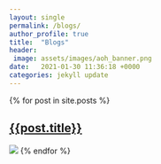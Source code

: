 ```yaml
---
layout: single
permalink: /blogs/
author_profile: true
title:  "Blogs"
header: 
 image: assets/images/aoh_banner.png
date:   2021-01-30 11:36:18 +0000
categories: jekyll update
---
```

{% for post in site.posts %}
## [{{post.title}}]({{post.url}})
<img src="../{{post.main_picture}}" />
{% endfor %}